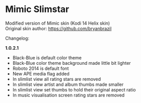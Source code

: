 # Mimic Slimstar
Modified version of Mimic skin (Kodi 14 Helix skin)<br />
Original skin author: https://github.com/bryanbrazil

Changelog:

**1.0.2.1**
- Black-Blue is default color theme
- Black-Blue color theme background made little bit lighter
- Roboto 2014 is default font
- New APE media flag added
- In slimlist view all rating stars are removed 
- In slimlist view artist and album thumbs made smaller
- In slimlist view set thumbs to hold their original aspect ratio
- In music visualisation screen rating stars are removed